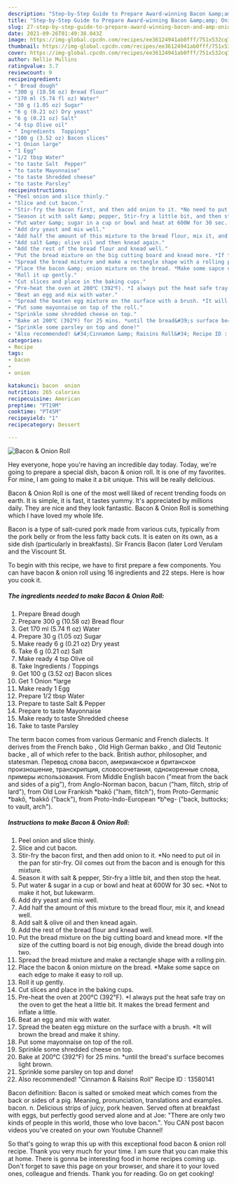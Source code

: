 ```yaml
---
description: "Step-by-Step Guide to Prepare Award-winning Bacon &amp;amp; Onion Roll"
title: "Step-by-Step Guide to Prepare Award-winning Bacon &amp;amp; Onion Roll"
slug: 27-step-by-step-guide-to-prepare-award-winning-bacon-and-amp-onion-roll
date: 2021-09-26T01:49:38.043Z
image: https://img-global.cpcdn.com/recipes/ee36124941ab0fff/751x532cq70/bacon-onion-roll-recipe-main-photo.jpg
thumbnail: https://img-global.cpcdn.com/recipes/ee36124941ab0fff/751x532cq70/bacon-onion-roll-recipe-main-photo.jpg
cover: https://img-global.cpcdn.com/recipes/ee36124941ab0fff/751x532cq70/bacon-onion-roll-recipe-main-photo.jpg
author: Nellie Mullins
ratingvalue: 3.7
reviewcount: 9
recipeingredient:
- " Bread dough"
- "300 g (10.58 oz) Bread flour"
- "170 ml (5.74 fl oz) Water"
- "30 g (1.05 oz) Sugar"
- "6 g (0.21 oz) Dry yeast"
- "6 g (0.21 oz) Salt"
- "4 tsp Olive oil"
- " Ingredients  Toppings"
- "100 g (3.52 oz) Bacon slices"
- "1 Onion large"
- "1 Egg"
- "1/2 tbsp Water"
- "to taste Salt  Pepper"
- "to taste Mayonnaise"
- "to taste Shredded cheese"
- "to taste Parsley"
recipeinstructions:
- "Peel onion and slice thinly."
- "Slice and cut bacon."
- "Stir-fry the bacon first, and then add onion to it. *No need to put oil in the pan for stir-fry. Oil comes out from the bacon and is enough for this mixture."
- "Season it with salt &amp; pepper, Stir-fry a little bit, and then stop the heat."
- "Put water &amp; sugar in a cup or bowl and heat at 600W for 30 sec. *Not to make it hot, but lukewarm."
- "Add dry yeast and mix well."
- "Add half the amount of this mixture to the bread flour, mix it, and knead well."
- "Add salt &amp; olive oil and then knead again."
- "Add the rest of the bread flour and knead well."
- "Put the bread mixture on the big cutting board and knead more. *If the size of the cutting board is not big enough, divide the bread dough into two."
- "Spread the bread mixture and make a rectangle shape with a rolling pin."
- "Place the bacon &amp; onion mixture on the bread. *Make some sapce on each edge to make it easy to roll up."
- "Roll it up gently."
- "Cut slices and place in the baking cups."
- "Pre-heat the oven at 200℃ (392℉). *I always put the heat safe tray on the oven to get the heat a little bit. It makes the bread ferment and inflate a little."
- "Beat an egg and mix with water."
- "Spread the beaten egg mixture on the surface with a brush. *It will brown the bread and make it shiny."
- "Put some mayonnaise on top of the roll."
- "Sprinkle some shredded cheese on top."
- "Bake at 200℃ (392℉) for 25 mins. *until the bread&#39;s surface becomes light brown."
- "Sprinkle some parsley on top and done!"
- "Also recommended! &#34;Cinnamon &amp; Raisins Roll&#34; Recipe ID : 13580141"
categories:
- Recipe
tags:
- bacon
- 
- onion

katakunci: bacon  onion 
nutrition: 265 calories
recipecuisine: American
preptime: "PT19M"
cooktime: "PT45M"
recipeyield: "1"
recipecategory: Dessert

---
```



![Bacon &amp; Onion Roll](https://img-global.cpcdn.com/recipes/ee36124941ab0fff/751x532cq70/bacon-onion-roll-recipe-main-photo.jpg)

Hey everyone, hope you're having an incredible day today. Today, we're going to prepare a special dish, bacon &amp; onion roll. It is one of my favorites. For mine, I am going to make it a bit unique. This will be really delicious.

Bacon &amp; Onion Roll is one of the most well liked of recent trending foods on earth. It is simple, it is fast, it tastes yummy. It's appreciated by millions daily. They are nice and they look fantastic. Bacon &amp; Onion Roll is something which I have loved my whole life.

Bacon is a type of salt-cured pork made from various cuts, typically from the pork belly or from the less fatty back cuts. It is eaten on its own, as a side dish (particularly in breakfasts). Sir Francis Bacon (later Lord Verulam and the Viscount St.


To begin with this recipe, we have to first prepare a few components. You can have bacon &amp; onion roll using 16 ingredients and 22 steps. Here is how you cook it.

<!--inarticleads1-->

##### The ingredients needed to make Bacon &amp; Onion Roll:

1. Prepare  Bread dough
1. Prepare 300 g (10.58 oz) Bread flour
1. Get 170 ml (5.74 fl oz) Water
1. Prepare 30 g (1.05 oz) Sugar
1. Make ready 6 g (0.21 oz) Dry yeast
1. Take 6 g (0.21 oz) Salt
1. Make ready 4 tsp Olive oil
1. Take  Ingredients / Toppings
1. Get 100 g (3.52 oz) Bacon slices
1. Get 1 Onion *large
1. Make ready 1 Egg
1. Prepare 1/2 tbsp Water
1. Prepare to taste Salt &amp; Pepper
1. Prepare to taste Mayonnaise
1. Make ready to taste Shredded cheese
1. Take to taste Parsley


The term bacon comes from various Germanic and French dialects. It derives from the French bako , Old High German bakko , and Old Teutonic backe , all of which refer to the back. British author, philosopher, and statesman. Перевод слова bacon, американское и британское произношение, транскрипция, словосочетания, однокоренные слова, примеры использования. From Middle English bacon (&#34;meat from the back and sides of a pig&#34;), from Anglo-Norman bacon, bacun (&#34;ham, flitch, strip of lard&#34;), from Old Low Frankish *bakō (&#34;ham, flitch&#34;), from Proto-Germanic *bakô, *bakkô (&#34;back&#34;), from Proto-Indo-European *bʰeg- (&#34;back, buttocks; to vault, arch&#34;). 

<!--inarticleads2-->

##### Instructions to make Bacon &amp; Onion Roll:

1. Peel onion and slice thinly.
1. Slice and cut bacon.
1. Stir-fry the bacon first, and then add onion to it. *No need to put oil in the pan for stir-fry. Oil comes out from the bacon and is enough for this mixture.
1. Season it with salt &amp; pepper, Stir-fry a little bit, and then stop the heat.
1. Put water &amp; sugar in a cup or bowl and heat at 600W for 30 sec. *Not to make it hot, but lukewarm.
1. Add dry yeast and mix well.
1. Add half the amount of this mixture to the bread flour, mix it, and knead well.
1. Add salt &amp; olive oil and then knead again.
1. Add the rest of the bread flour and knead well.
1. Put the bread mixture on the big cutting board and knead more. *If the size of the cutting board is not big enough, divide the bread dough into two.
1. Spread the bread mixture and make a rectangle shape with a rolling pin.
1. Place the bacon &amp; onion mixture on the bread. *Make some sapce on each edge to make it easy to roll up.
1. Roll it up gently.
1. Cut slices and place in the baking cups.
1. Pre-heat the oven at 200℃ (392℉). *I always put the heat safe tray on the oven to get the heat a little bit. It makes the bread ferment and inflate a little.
1. Beat an egg and mix with water.
1. Spread the beaten egg mixture on the surface with a brush. *It will brown the bread and make it shiny.
1. Put some mayonnaise on top of the roll.
1. Sprinkle some shredded cheese on top.
1. Bake at 200℃ (392℉) for 25 mins. *until the bread&#39;s surface becomes light brown.
1. Sprinkle some parsley on top and done!
1. Also recommended! &#34;Cinnamon &amp; Raisins Roll&#34; Recipe ID : 13580141


Bacon definition: Bacon is salted or smoked meat which comes from the back or sides of a pig. Meaning, pronunciation, translations and examples. bacon. n. Delicious strips of juicy, pork heaven. Served often at breakfast with eggs, but perfectly good served alone and at Joe: &#34;There are only two kinds of people in this world, those who love bacon.&#34;. You CAN post bacon videos you&#39;ve created on your own Youtube Channel! 

So that's going to wrap this up with this exceptional food bacon &amp; onion roll recipe. Thank you very much for your time. I am sure that you can make this at home. There is gonna be interesting food in home recipes coming up. Don't forget to save this page on your browser, and share it to your loved ones, colleague and friends. Thank you for reading. Go on get cooking!
